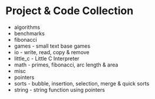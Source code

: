 # Project & Code Collection

* algorithms
* benchmarks
* fibonacci
* games     - small text base games
* io        - write, read, copy & remove
* little_c  - Little C Interpreter
* math      - primes, fibonacci, arc length & area
* misc
* pointers
* sorts     - bubble, insertion, selection, merge & quick sorts
* string    - string function using pointers

